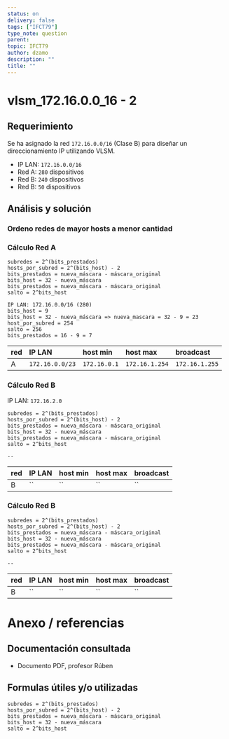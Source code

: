 ```yaml
---
status: on
delivery: false
tags: ["IFCT79"]
type_note: question
parent:
topic: IFCT79
author: dzamo
description: ""
title: ""
---
```


# vlsm_172.16.0.0_16 - 2

## Requerimiento

Se ha asignado la red `172.16.0.0/16` (Clase B) para diseñar un direccionamiento IP utilizando VLSM.

- IP LAN: `172.16.0.0/16`
- Red A: `280` dispositivos
- Red B: `240` dispositivos
- Red B: `50` dispositivos

## Análisis y solución

### Ordeno redes de mayor hosts a menor cantidad

### Cálculo Red A

```
subredes = 2^(bits_prestados)
hosts_por_subred = 2^(bits_host) - 2
bits_prestados = nueva_máscara - máscara_original
bits_host = 32 - nueva_máscara
bits_prestados = nueva_máscara - máscara_original
salto = 2^bits_host
```

```
IP LAN: 172.16.0.0/16 (280)
bits_host = 9
bits_host = 32 - nueva_máscara => nueva_mascara = 32 - 9 = 23
host_por_subred = 254
salto = 256
bits_prestados = 16 - 9 = 7
```


|red|IP LAN          | host min      | host max|  broadcast|
|:--|                  :--|           :--|      :--| :--|
|A|`172.16.0.0/23`| `172.16.0.1` | `172.16.1.254`| `172.16.1.255`|

### Cálculo Red B

IP LAN: `172.16.2.0`

```
subredes = 2^(bits_prestados)
hosts_por_subred = 2^(bits_host) - 2
bits_prestados = nueva_máscara - máscara_original
bits_host = 32 - nueva_máscara
bits_prestados = nueva_máscara - máscara_original
salto = 2^bits_host
```

```
--

```

|red|IP LAN          | host min      | host max|                broadcast|
|:--|                  :--|           :--|      :--| :--|
|B|``| `` | ``| ``|

### Cálculo Red B

```
subredes = 2^(bits_prestados)
hosts_por_subred = 2^(bits_host) - 2
bits_prestados = nueva_máscara - máscara_original
bits_host = 32 - nueva_máscara
bits_prestados = nueva_máscara - máscara_original
salto = 2^bits_host
```

```
--

```

|red|IP LAN          | host min      | host max|                broadcast|
|:--|                  :--|           :--|      :--| :--|
|B|``| `` | ``| ``|

# Anexo / referencias

## Documentación consultada

- Documento PDF, profesor Rúben

## Formulas útiles y/o utilizadas

```
subredes = 2^(bits_prestados)
hosts_por_subred = 2^(bits_host) - 2
bits_prestados = nueva_máscara - máscara_original
bits_host = 32 - nueva_máscara
salto = 2^bits_host
```





